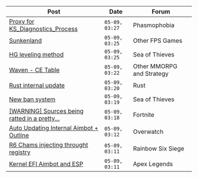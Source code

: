 |Post|Date|Forum|
|----|----|-----|
|[Proxy for KS_Diagnostics_Process](https://www.unknowncheats.me/forum/phasmophobia/567912-proxy-ks_diagnostics_process.html)|`05-09, 03:27`|Phasmophobia|
|[Sunkenland](https://www.unknowncheats.me/forum/other-fps-games/599329-sunkenland.html)|`05-09, 03:25`|Other FPS Games|
|[HG leveling method](https://www.unknowncheats.me/forum/sea-of-thieves/600091-hg-leveling-method.html)|`05-09, 03:25`|Sea of Thieves|
|[Waven - CE Table](https://www.unknowncheats.me/forum/other-mmorpg-and-strategy/597680-waven-ce-table.html)|`05-09, 03:22`|Other MMORPG and Strategy|
|[Rust internal update](https://www.unknowncheats.me/forum/rust/599946-rust-internal-update.html)|`05-09, 03:20`|Rust|
|[New ban system](https://www.unknowncheats.me/forum/sea-of-thieves/599675-ban-system.html)|`05-09, 03:19`|Sea of Thieves|
|[[WARNING] Sources being ratted in a pretty...](https://www.unknowncheats.me/forum/fortnite/600249-warning-sources-ratted-pretty-smart.html)|`05-09, 03:18`|Fortnite|
|[Auto Updating Internal Aimbot + Outline](https://www.unknowncheats.me/forum/overwatch/599784-auto-updating-internal-aimbot-outline.html)|`05-09, 03:12`|Overwatch|
|[R6 Chams injecting throught registry](https://www.unknowncheats.me/forum/rainbow-six-siege/594608-r6-chams-injecting-throught-registry.html)|`05-09, 03:11`|Rainbow Six Siege|
|[Kernel EFI Aimbot and ESP](https://www.unknowncheats.me/forum/apex-legends/599758-kernel-efi-aimbot-esp.html)|`05-09, 03:11`|Apex Legends|
